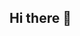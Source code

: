 ## Hi there 👋

<!--
**Ixcel001/Ixcel001** is a ✨ _special_ ✨ repository because its `README.md` (this file) appears on your GitHub profile.

Here are some ideas to get you started:

- 🔭 I’m currently working on coding
- 🌱 I’m currently learning ...
- 👯 I’m looking to collaborate on ...
- 🤔 I’m looking for help with ...
- 💬 Ask me about ...
- 📫 How to reach me: ixcelomondi@gmail.com
- 😄 Pronouns: ...
- ⚡ Fun fact: ...
-->
